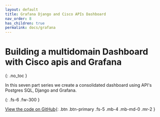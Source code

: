 ```yaml
---
layout: default
title: Grafana Django and Cisco APIs Dashboard
nav_order: 8
has_children: true
permalink: docs/grafana
---
```


# Building a multidomain Dashboard with Cisco apis and Grafana
{: .no_toc }

In this seven part series we create a consolidated dashboard using API's Postgres SQL, Django and Grafana.

{: .fs-6 .fw-300 }

[View the code on GitHub](https://github.com/j-sulliman/cisco-grafana){: .btn .btn-primary .fs-5 .mb-4 .mb-md-0 .mr-2 }
